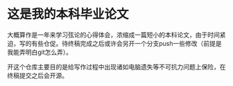 # 这是我的本科毕业论文

大概算作是一年来学习弦论的心得体会，浓缩成一篇短小的本科论文，由于时间紧迫，写的有些仓促。待终稿完成之后或许会另开一个分支push一些修改（前提是我能弄明白git怎么弄）。

开这个仓库主要目的是给写作过程中出现诸如电脑遗失等不可抗力问题上保险，在终稿提交之后会开源。